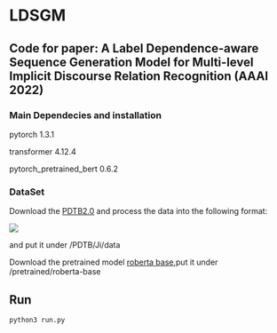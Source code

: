 # LDSGM
## Code for paper: A Label Dependence-aware Sequence Generation Model for Multi-level Implicit Discourse Relation Recognition (AAAI 2022)

### Main Dependecies and installation

pytorch 1.3.1

transformer 4.12.4

pytorch_pretrained_bert 0.6.2

### DataSet

Download the [PDTB2.0](https://www.seas.upenn.edu/~pdtb/) and process the data into the following format:

![](https://github.com/nlpersECJTU/LDSGM/sample.png)

and put it under /PDTB/Ji/data

Download the pretrained model [roberta base](https://huggingface.co/roberta-base/tree/main),put it under /pretrained/roberta-base

## Run

```py
python3 run.py
```

